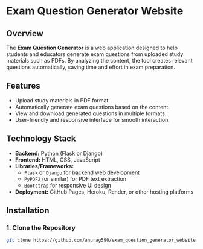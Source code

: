 # Exam Question Generator Website

## Overview
The **Exam Question Generator** is a web application designed to help students and educators generate exam questions from uploaded study materials such as PDFs. By analyzing the content, the tool creates relevant questions automatically, saving time and effort in exam preparation.

## Features
- Upload study materials in PDF format.
- Automatically generate exam questions based on the content.
- View and download generated questions in multiple formats.
- User-friendly and responsive interface for smooth interaction.

## Technology Stack
- **Backend:** Python (Flask or Django)
- **Frontend:** HTML, CSS, JavaScript
- **Libraries/Frameworks:**  
  - `Flask` or `Django` for backend web development  
  - `PyPDF2` (or similar) for PDF text extraction  
  - `Bootstrap` for responsive UI design  
- **Deployment:** GitHub Pages, Heroku, Render, or other hosting platforms

## Installation

### 1. Clone the Repository
```bash
git clone https://github.com/anurag590/exam_question_generator_website.git
